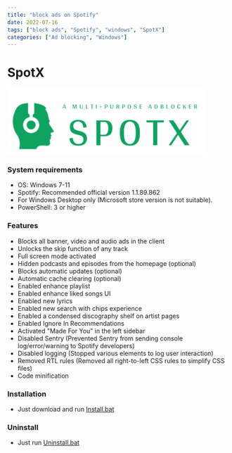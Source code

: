 ```yaml
---
title: "block ads on Spotify"
date: 2022-07-16
tags: ["block ads", "Spotify", "windows", "SpotX"]
categories: ["Ad blocking", "Windows"]
---
```


# SpotX

![](/assets/images/0/logo.png#center)

### System requirements

- OS: Windows 7-11
- Spotify: Recommended official version 1.1.89.862
- For Windows Desktop only (Microsoft store version is not suitable).
- PowerShell: 3 or higher

### Features

- Blocks all banner, video and audio ads in the client
- Unlocks the skip function of any track
- Full screen mode activated
- Hidden podcasts and episodes from the homepage (optional)
- Blocks automatic updates (optional)
- Automatic cache clearing (optional)
- Enabled enhance playlist
- Enabled enhance liked songs UI
- Enabled new lyrics
- Enabled new search with chips experience
- Enabled a condensed discography shelf on artist pages
- Enabled Ignore In Recommendations
- Activated "Made For You" in the left sidebar
- Disabled Sentry (Prevented Sentry from sending console log/error/warning to Spotify developers)
- Disabled logging (Stopped various elements to log user interaction)
- Removed RTL rules (Removed all right-to-left CSS rules to simplify CSS files)
- Code minification

### Installation

- Just download and run [Install.bat](https://raw.githack.com/amd64fox/SpotX/main/Install.bat)

### Uninstall

- Just run [Uninstall.bat](https://raw.githack.com/amd64fox/SpotX/main/Uninstall.bat)
